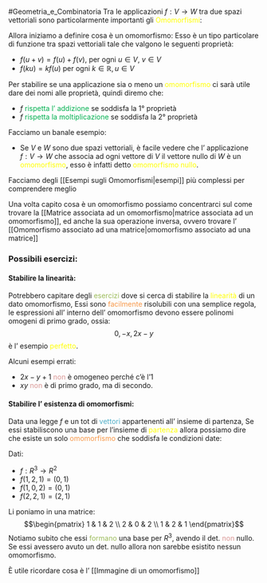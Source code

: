 #Geometria_e_Combinatoria 
Tra le applicazioni $f:V\to W$ tra due spazi vettoriali sono particolarmente importanti gli <font color="#ffff00">Omomorfismi</font>:

Allora iniziamo a definire cosa è un omomorfismo:
Esso è un tipo particolare di funzione tra spazi vettoriali tale che valgono le seguenti proprietà:
- $f(u+v)=f(u)+f(v)$, per ogni $u\in V, \ v\in V$
- $f(ku)=kf(u)$ per ogni $k\in \mathbb{R},u\in V$

Per stabilire se una applicazione sia o meno un <font color="#ffff00">omomorfismo</font> ci sarà utile dare dei nomi alle proprietà, quindi diremo che:
- $f$ <font color="#00b050">rispetta l’ addizione</font> se soddisfa la 1° proprietà
- $f$ <font color="#00b050">rispetta la moltiplicazione</font> se soddisfa la 2° proprietà

Facciamo un banale esempio:
- Se $V$ e $W$ sono due spazi vettoriali, è facile vedere che l’ applicazione $f:V \to W$ che associa ad ogni vettore di $V$ il vettore nullo di $W$ è un <font color="#ffff00">omomorfismo</font>, esso è infatti detto <font color="#ffff00">omomorfismo nullo</font>.

Facciamo degli [[Esempi sugli Omomorfismi|esempi]] più complessi per comprendere meglio


Una volta capito cosa è un omomorfismo possiamo concentrarci sul come trovare la [[Matrice associata ad un omomorfismo|matrice associata ad un omomorfismo]], ed anche la sua operazione inversa, ovvero trovare l’ [[Omomorfismo associato ad una matrice|omomorfismo associato ad una matrice]]

### Possibili esercizi:
#### Stabilire  la linearità:

Potrebbero capitare degli <font color="#9bbb59">esercizi</font> dove si cerca di stabilire la <font color="#ffff00">linearità</font> di un dato omomorfismo,
Essi sono <font color="#f79646">facilmente</font> risolubili con una semplice regola, le espressioni all’ interno dell’ omomorfismo devono essere polinomi omogeni di primo grado, ossia:
$$0,-x,2x-y$$
è l’ esempio <font color="#ffff00">perfetto</font>.

Alcuni esempi errati:
- $2x-y+1$ <font color="#d99694">non</font> è omogeneo perché c’è l’1
- $xy$ <font color="#d99694">non</font> è di primo grado, ma di secondo.


#### Stabilire l’ esistenza di omomorfismi:
Data una legge $f$ e un tot di <font color="#4bacc6">vettori</font> appartenenti all’ insieme di partenza,
Se essi stabiliscono una base per l’insieme di <font color="#ffff00">partenza</font> allora possiamo dire che esiste un solo <font color="#f79646">omomorfismo</font> che soddisfa le condizioni date:

Dati:
- $f:R^3\to R^2$
- $f(1,2,1)=(0,1)$
- $f(1,0,2)=(0,1)$
- $f(2,2,1)=(2,1)$

Li poniamo in una matrice:
$$\begin{pmatrix}
1 & 1 & 2 \\
2 & 0 & 2 \\
1 & 2 & 1
\end{pmatrix}$$
Notiamo subito che essi <font color="#9bbb59">formano</font> una base per $R^3$, avendo il det. <font color="#d99694">non</font> nullo.
Se essi avessero avuto un det. nullo allora non sarebbe esistito nessun omomorfismo.

È utile ricordare cosa è l’ [[Immagine di un omomorfismo]]